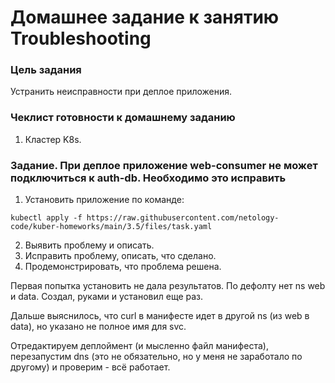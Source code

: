 # Домашнее задание к занятию Troubleshooting

### Цель задания

Устранить неисправности при деплое приложения.

### Чеклист готовности к домашнему заданию

1. Кластер K8s.

### Задание. При деплое приложение web-consumer не может подключиться к auth-db. Необходимо это исправить

1. Установить приложение по команде:
```shell
kubectl apply -f https://raw.githubusercontent.com/netology-code/kuber-homeworks/main/3.5/files/task.yaml
```
2. Выявить проблему и описать.
3. Исправить проблему, описать, что сделано.
4. Продемонстрировать, что проблема решена.

Первая попытка установить не дала результатов. По дефолту нет ns web и data. Создал, руками и установил еще раз.


Дальше выяснилось, что curl в манифесте идет в другой ns (из web в data), но указано не полное имя для svc.

Отредактируем деплоймент (и мысленно файл манифеста), перезапустим dns (это не обязательно, но у меня не заработало по другому) и проверим - всё работает.

